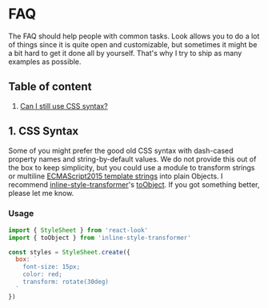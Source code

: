 # FAQ
The FAQ should help people with common tasks. Look allows you to do a lot of things since it is quite open and customizable, but sometimes it might be a bit hard to get it done all by yourself. That's why I try to ship as many examples as possible.

## Table of content
1. [Can I still use CSS syntax?](#1-css-syntax)

## 1. CSS Syntax
Some of you might prefer the good old CSS syntax with dash-cased property names and string-by-default values.
We do not provide this out of the box to keep simplicity, but you could use a module to transform strings or multiline [ECMAScript2015 template strings](https://developer.mozilla.org/de/docs/Web/JavaScript/Reference/template_strings) into plain Objects.
I recommend [inline-style-transformer](https://github.com/rofrischmann/inline-style-transformer)'s [toObject](https://github.com/rofrischmann/inline-style-transformer#toobjectcss). If you got something better, please let me know.

### Usage
```javascript
import { StyleSheet } from 'react-look'
import { toObject } from 'inline-style-transformer'

const styles = StyleSheet.create({
  box: `
    font-size: 15px;
    color: red;
    transform: rotate(30deg)
  `
})
```
